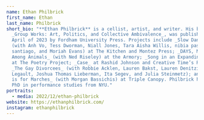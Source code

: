 ```yaml
---
name: Ethan Philbrick
first_name: Ethan
last_name: Philbrick
short_bio: "**Ethan Philbrick** is a cellist, artist, and writer. His book,
  _Group Works: Art, Politics, and Collective Ambivalence_, was published in
  April of 2023 by Fordham University Press. Projects include _Slow Dances_
  (with Anh Vo, Tess Dworman, Niall Jones, Tara Aisha Willis, nibia pastrana
  santiago, and Moriah Evans) at The Kitchen and Montez Press; _DAYS, Mutual Aid
  Among Animals_ (with Ned Riseley) at the Armory; _Song in an Expanding Field_
  at The Poetry Project; _Case_ at Rashid Johnson and Creative Time’s Red Stage;
  _The Gay Divorcees_ (with Robbie Acklen, Lauren Bakst, Lauren Denitzio, Paul
  Legault, Joshua Thomas Lieberman, Ita Segev, and Julia Steinmetz); and _March
  is for Marches_ (with Morgan Bassichis) at Triple Canopy. Philbrick holds a
  PhD in performance studies from NYU."
portraits:
  - media: 2022/12/ethan-philbrick
website: https://ethanphilbrick.com/
instagram: ethanphilbrick
---
```

